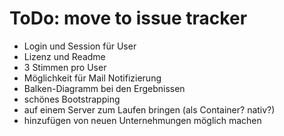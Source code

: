 # ToDo: move to issue tracker
- Login und Session für User
- Lizenz und Readme
- 3 Stimmen pro User
- Möglichkeit für Mail Notifizierung
- Balken-Diagramm bei den Ergebnissen
- schönes Bootstrapping
- auf einem Server zum Laufen bringen (als Container? nativ?)
- hinzufügen von neuen Unternehmungen möglich machen
